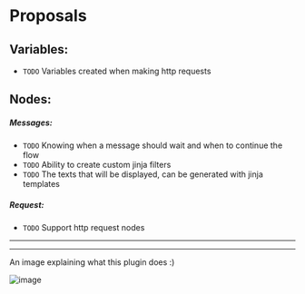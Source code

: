 # Proposals

## Variables:
- `TODO` Variables created when making http requests

## Nodes:

##### Messages:
- `TODO` Knowing when a message should wait and when to continue the flow
- `TODO` Ability to create custom jinja filters
- `TODO` The texts that will be displayed, can be generated with jinja templates

##### Request:
- `TODO` Support http request nodes

---
---

An image explaining what this plugin does :)

![image](https://user-images.githubusercontent.com/50601186/188774939-0d282706-b085-4906-8f37-f8427f767d07.png)
